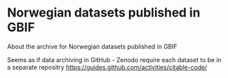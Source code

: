 # Norwegian datasets published in GBIF
About the archive for Norwegian datasets published in GBIF

Seems as if data archiving in GitHub - Zenodo require each dataset to be in a separate repositry
https://guides.github.com/activities/citable-code/
